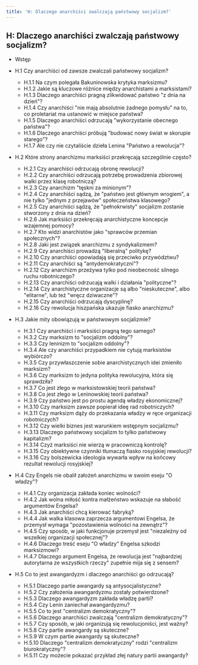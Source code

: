 ```yaml
---
title: 'H: Dlaczego anarchiści zwalczają państwowy socjalizm?'
---
```


H: Dlaczego anarchiści zwalczają państwowy socjalizm?
---

* Wstęp  
* H.1 Czy anarchiści od zawsze zwalczali państwowy socjalizm?  
    * H.1.1 Na czym polegała Bakuninowska krytyka marksizmu?
    * H.1.2 Jakie są kluczowe różnice między anarchistami a marksistami?
    * H.1.3 Dlaczego anarchiści pragną zlikwidować państwo "z dnia na dzień"?
    * H.1.4 Czy anarchiści "nie mają absolutnie żadnego pomysłu" na to, co proletariat ma ustanowić w miejsce państwa?
    * H.1.5 Dlaczego anarchiści odrzucają "wykorzystanie obecnego państwa"?
    * H.1.6 Dlaczego anarchiści próbują "budować nowy świat w skorupie starego"?
    * H.1.7 Ale czy nie czytaliście dzieła Lenina "Państwo a rewolucja"?  
* H.2 Które strony anarchizmu marksiści przekręcają szczególnie często?  
    * H.2.1 Czy anarchiści odrzucają obronę rewolucji?
    * H.2.2 Czy anarchiści odrzucają potrzebę prowadzenia zbiorowej walki przez klasę robotniczą?
    * H.2.3 Czy anarchizm "tęskni za minionym"?
    * H.2.4 Czy anarchiści sądzą, że "państwo jest głównym wrogiem", a nie tylko "jednym z przejawów" społeczeństwa klasowego?
    * H.2.5 Czy anarchiści sądzą, że "pełnokrwisty" socjalizm zostanie stworzony z dnia na dzień?
    * H.2.6 Jak marksiści przekręcają anarchistyczne koncepcje wzajemnej pomocy?
    * H.2.7 Kto widzi anarchistów jako "sprawców przemian społecznych"?
    * H.2.8 Jaki jest związek anarchizmu z syndykalizmem?
    * H.2.9 Czy anarchiści prowadzą "liberalną" politykę?
    * H.2.10 Czy anarchiści opowiadają się przeciwko przywództwu?
    * H.2.11 Czy anarchiści są "antydemokratyczni"?
    * H.2.12 Czy anarchizm przeżywa tylko pod nieobecność silnego ruchu robotniczego?
    * H.2.13 Czy anarchiści odrzucają walki i działania "polityczne"?
    * H.2.14 Czy anarchistyczne organizacje są albo "nieskuteczne", albo "elitarne", lub też "wręcz dziwaczne"?
    * H.2.15 Czy anarchiści odrzucają dyscyplinę?
    * H.2.16 Czy rewolucja hiszpańska ukazuje fiasko anarchizmu?


* H.3 Jakie mity obowiązują w państwowym socjalizmie?
  * H.3.1 Czy anarchiści i marksiści pragną tego samego?
  * H.3.2 Czy marksizm to "socjalizm oddolny"?
  * H.3.3 Czy leninizm to "socjalizm oddolny"?
  * H.3.4 Ale czy anarchiści przypadkiem nie cytują marksistów wybiórczo?
  * H.3.5 Czy przywłaszczenie sobie anarchistycznych idei zmieniło marksizm?
  * H.3.6 Czy marksizm to jedyna polityka rewolucyjna, która się sprawdziła?
  * H.3.7 Co jest złego w marksistowskiej teorii państwa?
  * H.3.8 Co jest złego w Leninowskiej teorii państwa?
  * H.3.9 Czy państwo jest po prostu agendą władzy ekonomicznej?
  * H.3.10 Czy marksizm zawsze popierał ideę rad robotniczych?
  * H.3.11 Czy marksizm dąży do przekazania władzy w ręce organizacji robotniczych?
  * H.3.12 Czy wielki biznes jest warunkiem wstępnym socjalizmu?
  * H.3.13 Dlaczego państwowy socjalizm to tylko państwowy kapitalizm?
  * H.3.14 Czyż marksiści nie wierzą w pracowniczą kontrolę?
  * H.3.15 Czy obiektywne czynniki tłumaczą fiasko rosyjskiej rewolucji?
  * H.3.16 Czy bolszewicka ideologia wywarła wpływ na końcowy rezultat rewolucji rosyjskiej?


* H.4 Czy Engels nie obalił założeń anarchizmu w swoim eseju "O władzy"?
  * H.4.1 Czy organizacja zakłada koniec wolności?
  * H.4.2 Jak wolna miłość kontra małżeństwo wskazuje na słabość argumentów Engelsa?
  * H.4.3 Jak anarchiści chcą kierować fabryką?
  * H.4.4 Jak walka klasowa zaprzecza argumentowi Engelsa, że przemysł wymaga "pozostawienia wolności na zewnątrz"?
  * H.4.5 Czy sposób, w jaki funkcjonuje przemysł jest "niezależny od wszelkiej organizacji społecznej"?
  * H.4.6 Dlaczego treść eseju "O władzy" Engelsa szkodzi marksizmowi?
  * H.4.7 Dlaczego argument Engelsa, że rewolucja jest "najbardziej autorytarna ze wszystkich rzeczy" zupełnie mija się z sensem?


* H.5 Co to jest awangardyzm i dlaczego anarchiści go odrzucają?  
  * H.5.1 Dlaczego partie awangardy są antysocjalistyczne?
  * H.5.2 Czy założenia awangardyzmu zostały potwierdzone?
  * H.5.3 Dlaczego awangardyzm zakłada władzę partii?
  * H.5.4 Czy Lenin zaniechał awangardyzmu?
  * H.5.5 Co to jest "centralizm demokratyczny"?
  * H.5.6 Dlaczego anarchiści zwalczają "centralizm demokratyczny"?
  * H.5.7 Czy sposób, w jaki organizują się rewolucjoniści, jest ważny?
  * H.5.8 Czy partie awangardy są skuteczne?
  * H.5.9 W czym partie awangardy są skuteczne?
  * H.5.10 Dlaczego "centralizm demokratyczny" rodzi "centralizm biurokratyczny"?
  * H.5.11 Czy możecie pokazać przykład złej natury partii awangardy?
